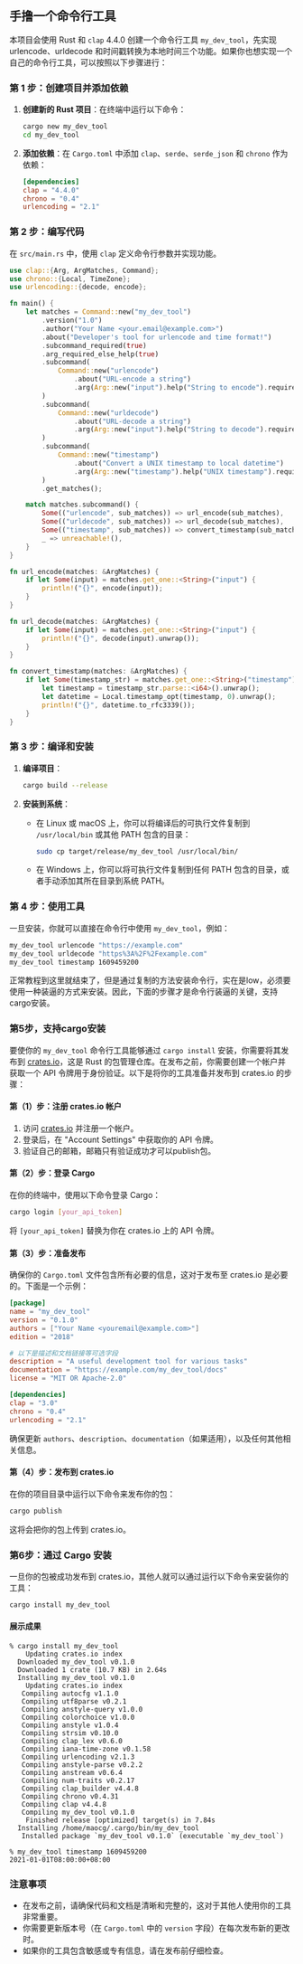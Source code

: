 ## 手撸一个命令行工具
本项目会使用 Rust 和 `clap` 4.4.0 创建一个命令行工具 `my_dev_tool`，先实现 urlencode、urldecode 和时间戳转换为本地时间三个功能。如果你也想实现一个自己的命令行工具，可以按照以下步骤进行：

### 第 1 步：创建项目并添加依赖

1. **创建新的 Rust 项目**：在终端中运行以下命令：

    ```bash
    cargo new my_dev_tool
    cd my_dev_tool
    ```

2. **添加依赖**：在 `Cargo.toml` 中添加 `clap`、`serde`、`serde_json` 和 `chrono` 作为依赖：

    ```toml
    [dependencies]
    clap = "4.4.0"
    chrono = "0.4"
    urlencoding = "2.1"
    ```

### 第 2 步：编写代码

在 `src/main.rs` 中，使用 `clap` 定义命令行参数并实现功能。

```rust
use clap::{Arg, ArgMatches, Command};
use chrono::{Local, TimeZone};
use urlencoding::{decode, encode};

fn main() {
    let matches = Command::new("my_dev_tool")
        .version("1.0")
        .author("Your Name <your.email@example.com>")
        .about("Developer's tool for urlencode and time format!")
        .subcommand_required(true)
        .arg_required_else_help(true)
        .subcommand(
            Command::new("urlencode")
                .about("URL-encode a string")
                .arg(Arg::new("input").help("String to encode").required(true)),
        )
        .subcommand(
            Command::new("urldecode")
                .about("URL-decode a string")
                .arg(Arg::new("input").help("String to decode").required(true)),
        )
        .subcommand(
            Command::new("timestamp")
                .about("Convert a UNIX timestamp to local datetime")
                .arg(Arg::new("timestamp").help("UNIX timestamp").required(true)),
        )
        .get_matches();

    match matches.subcommand() {
        Some(("urlencode", sub_matches)) => url_encode(sub_matches),
        Some(("urldecode", sub_matches)) => url_decode(sub_matches),
        Some(("timestamp", sub_matches)) => convert_timestamp(sub_matches),
        _ => unreachable!(),
    }
}

fn url_encode(matches: &ArgMatches) {
    if let Some(input) = matches.get_one::<String>("input") {
        println!("{}", encode(input));
    }
}

fn url_decode(matches: &ArgMatches) {
    if let Some(input) = matches.get_one::<String>("input") {
        println!("{}", decode(input).unwrap());
    }
}

fn convert_timestamp(matches: &ArgMatches) {
    if let Some(timestamp_str) = matches.get_one::<String>("timestamp") {
        let timestamp = timestamp_str.parse::<i64>().unwrap();
        let datetime = Local.timestamp_opt(timestamp, 0).unwrap();
        println!("{}", datetime.to_rfc3339());
    }
}
```

### 第 3 步：编译和安装

1. **编译项目**：

    ```bash
    cargo build --release
    ```

2. **安装到系统**：

    - 在 Linux 或 macOS 上，你可以将编译后的可执行文件复制到 `/usr/local/bin` 或其他 PATH 包含的目录：

      ```bash
      sudo cp target/release/my_dev_tool /usr/local/bin/
      ```

    - 在 Windows 上，你可以将可执行文件复制到任何 PATH 包含的目录，或者手动添加其所在目录到系统 PATH。

### 第 4 步：使用工具

一旦安装，你就可以直接在命令行中使用 `my_dev_tool`，例如：

```bash
my_dev_tool urlencode "https://example.com"
my_dev_tool urldecode "https%3A%2F%2Fexample.com"
my_dev_tool timestamp 1609459200
```
正常教程到这里就结束了，但是通过复制的方法安装命令行，实在是low，必须要使用一种装逼的方式来安装。因此，下面的步骤才是命令行装逼的关键，支持cargo安装。

### 第5步，支持cargo安装

要使你的 `my_dev_tool` 命令行工具能够通过 `cargo install` 安装，你需要将其发布到 [crates.io](https://crates.io/)，这是 Rust 的包管理仓库。在发布之前，你需要创建一个帐户并获取一个 API 令牌用于身份验证。以下是将你的工具准备并发布到 crates.io 的步骤：

#### 第（1）步：注册 crates.io 帐户

1. 访问 [crates.io](https://crates.io/) 并注册一个帐户。
2. 登录后，在 "Account Settings" 中获取你的 API 令牌。
3. 验证自己的邮箱，邮箱只有验证成功才可以publish包。

#### 第（2）步：登录 Cargo

在你的终端中，使用以下命令登录 Cargo：

```bash
cargo login [your_api_token]
```

将 `[your_api_token]` 替换为你在 crates.io 上的 API 令牌。

#### 第（3）步：准备发布

确保你的 `Cargo.toml` 文件包含所有必要的信息，这对于发布至 crates.io 是必要的。下面是一个示例：

```toml
[package]
name = "my_dev_tool"
version = "0.1.0"
authors = ["Your Name <youremail@example.com>"]
edition = "2018"

# 以下是描述和文档链接等可选字段
description = "A useful development tool for various tasks"
documentation = "https://example.com/my_dev_tool/docs"
license = "MIT OR Apache-2.0"

[dependencies]
clap = "3.0"
chrono = "0.4"
urlencoding = "2.1"
```

确保更新 `authors`、`description`、`documentation`（如果适用），以及任何其他相关信息。

#### 第（4）步：发布到 crates.io

在你的项目目录中运行以下命令来发布你的包：

```bash
cargo publish
```

这将会把你的包上传到 crates.io。

### 第6步：通过 Cargo 安装

一旦你的包被成功发布到 crates.io，其他人就可以通过运行以下命令来安装你的工具：

```bash
cargo install my_dev_tool
```
#### 展示成果
```shell
% cargo install my_dev_tool
    Updating crates.io index
  Downloaded my_dev_tool v0.1.0
  Downloaded 1 crate (10.7 KB) in 2.64s
  Installing my_dev_tool v0.1.0
    Updating crates.io index
   Compiling autocfg v1.1.0
   Compiling utf8parse v0.2.1
   Compiling anstyle-query v1.0.0
   Compiling colorchoice v1.0.0
   Compiling anstyle v1.0.4
   Compiling strsim v0.10.0
   Compiling clap_lex v0.6.0
   Compiling iana-time-zone v0.1.58
   Compiling urlencoding v2.1.3
   Compiling anstyle-parse v0.2.2
   Compiling anstream v0.6.4
   Compiling num-traits v0.2.17
   Compiling clap_builder v4.4.8
   Compiling chrono v0.4.31
   Compiling clap v4.4.8
   Compiling my_dev_tool v0.1.0
    Finished release [optimized] target(s) in 7.84s
  Installing /home/maocg/.cargo/bin/my_dev_tool
   Installed package `my_dev_tool v0.1.0` (executable `my_dev_tool`)

% my_dev_tool timestamp 1609459200
2021-01-01T08:00:00+08:00
```

### 注意事项

- 在发布之前，请确保代码和文档是清晰和完整的，这对于其他人使用你的工具非常重要。
- 你需要更新版本号（在 `Cargo.toml` 中的 `version` 字段）在每次发布新的更改时。
- 如果你的工具包含敏感或专有信息，请在发布前仔细检查。
